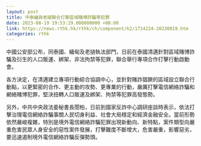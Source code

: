 ```yaml
---
layout: post
title: 中泰緬與老撾聯合打擊區域賭博詐騙等犯罪
date: 2023-08-19 19:53:29.000000000 +08:00
link: https://news.rthk.hk/rthk/ch/component/k2/1714224-20230819.htm
categories: rthk
---
```


中國公安部公布，同泰國、緬甸及老撾執法部門，日前在泰國清邁針對區域賭博詐騙及衍生的人口販運、綁架、非法拘禁等犯罪，聯合舉行專項合作打擊行動啟動會。

各方決定，在清邁建立專項行動綜合協調中心，並針對賭詐猖獗的區域設立聯合行動點，以更緊密的合作、更主動的攻勢、更專業的行動，嚴厲打擊電信網絡詐騙和網絡賭博犯罪，堅決扭轉人口販運及綁架、拘禁等犯罪高發態勢。

另外，中共中央政法委秘書長誾柏，日前到國家反詐中心調研座談時表示，依法打擊治理電信網絡詐騙事關人民切身利益、社會大局穩定和經濟金融安全。當前形勢依然嚴峻複雜，特別是境外電信網絡詐騙犯罪出現新動向、新特點，案件類型向嚴重危害民眾人身安全的惡性案件發展，打擊難度不斷增大，危害嚴重，影響惡劣，要迅速遏制境外電信網絡詐騙反彈勢頭。
